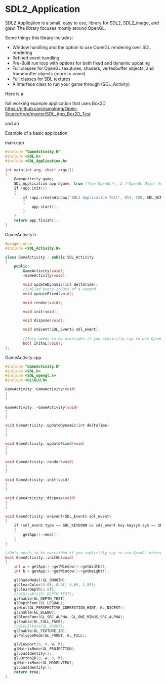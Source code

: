 SDL2_Application
================

SDL2 Application is a small, easy to use, library for SDL2, SDL2_image, and glew. The library focuses mostly around OpenGL.

Some things this library includes:
- Window handling and the option to use OpenGL rendering over SDL rendering
- Refined event handling
- Pre-Built run loop with options for both fixed and dynamic updating
- Full classes for OpenGL texutures, shaders, vertexbuffer objects, and framebuffer objects (more to come)
- Full classes for SDL textures
- A interface class to run your game through (SDL_Activity)

Here is a

full working example application that uses Box2D https://github.com/jamolnng/Open-Source/tree/master/SDL_App_Box2D_Test

and an

Example of a basic application:

main.cpp
```cpp
#include "GameActivity.h"
#include <SDL.h>
#include <SDL_Application.h>

int main(int arg, char* args[])
{
	GameActivity game;
	SDL_Application app(&game, true /*Use OpenGL*/, 2 /*OpenGL Major Version*/, 1 /*OpenGL Minor Version*/);
	if (app.init())
	{
		if (app.createWindow("SDL2 Application Test", 854, 500, SDL_WINDOW_RESIZABLE))
		{
			app.start();
		}
	}
	return app.finish();
}
```

GameActivity.h
```cpp
#pragma once
#include <SDL_Activity.h>

class GameActivity : public SDL_Activity
{
	public:
		GameActivity(void);
		~GameActivity(void);

		void updateDynamic(int deltaTime);
		//Called every 1/60th of a second
		void updateFixed(void);

		void render(void);

		void init(void);

		void dispose(void);

		void onEvent(SDL_Event& sdl_event);
		
		//Only needs to be overriden if you explicitly say to use OpenGL otherwise you do not need the function
		bool initGL(void);
};
```

GameActivity.cpp
```cpp
#include "GameActivity.h"
#include <SDL.h>
#include <SDL_opengl.h>
#include <GL\GLU.h>

GameActivity::GameActivity(void)
{
}

GameActivity::~GameActivity(void)
{
}

void GameActivity::updateDynamic(int deltaTime)
{
}

void GameActivity::updateFixed(void)
{
}

void GameActivity::render(void)
{
}

void GameActivity::init(void)
{
}

void GameActivity::dispose(void)
{
}

void GameActivity::onEvent(SDL_Event& sdl_event)
{
	if (sdl_event.type == SDL_KEYDOWN && sdl_event.key.keysym.sym == SDLK_ESCAPE)
	{
		getApp()->end();
	}
}

//Only needs to be overriden if you explicitly say to use OpenGL otherwise you do not need the function
bool GameActivity::initGL(void)
{
	int w = getApp()->getWindow()->getWidth();
	int h = getApp()->getWindow()->getHeight();

	glShadeModel(GL_SMOOTH);
	glClearColor(0.0f, 0.0f, 0.0f, 1.0f);
	glClearDepth(1.0f);
	//glDisable(GL_DEPTH_TEST);
	glEnable(GL_DEPTH_TEST);
	glDepthFunc(GL_LEQUAL);
	glHint(GL_PERSPECTIVE_CORRECTION_HINT, GL_NICEST);
	glEnable(GL_BLEND);
	glBlendFunc(GL_SRC_ALPHA, GL_ONE_MINUS_SRC_ALPHA);
	glEnable(GL_CULL_FACE);
	//glCullFace(GL_FRONT);
	glEnable(GL_TEXTURE_2D);
	glPolygonMode(GL_FRONT, GL_FILL);

	glViewport(0, 0, w, h);
	glMatrixMode(GL_PROJECTION);
	glLoadIdentity();
	gluOrtho2D(0, w, 0, h);
	glMatrixMode(GL_MODELVIEW);
	glLoadIdentity();
	return true;
}
```
